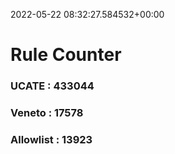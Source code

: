 2022-05-22 08:32:27.584532+00:00
# Rule Counter 
 ### UCATE : 433044

 ### Veneto : 17578

 ### Allowlist : 13923